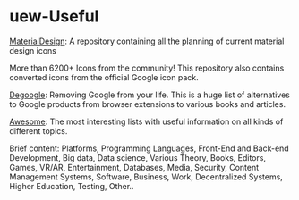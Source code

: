 # uew-Useful
[MaterialDesign](https://github.com/Templarian/MaterialDesign): 
A repository containing all the planning of current material design icons

More than 6200+ Icons from the community!
This repository also contains converted icons from the official Google icon pack.

[Degoogle](https://github.com/tycrek/degoogle):
Removing Google from your life. 
This is a huge list of alternatives to Google products from browser extensions to various books and articles.

[Awesome](https://github.com/sindresorhus/awesome):
The most interesting lists with useful information on all kinds of different topics.

Brief content:
Platforms, Programming Languages, Front-End and Back-end Development, Big data, Data science, Various Theory, Books, Editors, Games, VR/AR, Entertainment, Databases, Media, Security, Content Management Systems, Software, Business, Work, Decentralized Systems, Higher Education, Testing, Other..
